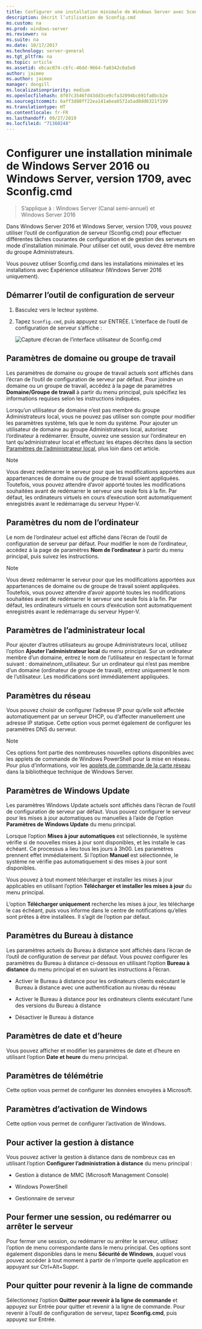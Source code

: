 ```yaml
---
title: Configurer une installation minimale de Windows Server avec Sconfig.cmd
description: Décrit l’utilisation de Sconfig.cmd
ms.custom: na
ms.prod: windows-server
ms.reviewer: na
ms.suite: na
ms.date: 10/17/2017
ms.technology: server-general
ms.tgt_pltfrm: na
ms.topic: article
ms.assetid: e6cac074-c6fc-46dd-9664-fa0342c0a5e8
author: jaimeo
ms.author: jaimeo
manager: dongill
ms.localizationpriority: medium
ms.openlocfilehash: 8f07c3546fd43dd3ce9cfa32094bc691fa0bcb2e
ms.sourcegitcommit: 6aff3d88ff22ea141a6ea6572a5ad8dd6321f199
ms.translationtype: HT
ms.contentlocale: fr-FR
ms.lasthandoff: 09/27/2019
ms.locfileid: "71360248"
---
```

# <a name="configure-a-server-core-installation-of-windows-server-2016-or-windows-server-version-1709-with-sconfigcmd"></a>Configurer une installation minimale de Windows Server 2016 ou Windows Server, version 1709, avec Sconfig.cmd

> S’applique à : Windows Server (Canal semi-annuel) et Windows Server 2016

Dans Windows Server 2016 et Windows Server, version 1709, vous pouvez utiliser l’outil de configuration de serveur (Sconfig.cmd) pour effectuer différentes tâches courantes de configuration et de gestion des serveurs en mode d’installation minimale. Pour utiliser cet outil, vous devez être membre du groupe Administrateurs.

Vous pouvez utiliser Sconfig.cmd dans les installations minimales et les installations avec Expérience utilisateur (Windows Server 2016 uniquement).

## <a name="start-the-server-configuration-tool"></a>Démarrer l’outil de configuration de serveur

1. Basculez vers le lecteur système.

2. Tapez `Sconfig.cmd`, puis appuyez sur ENTRÉE. L’interface de l’outil de configuration de serveur s’affiche :

    ![Capture d’écran de l’interface utilisateur de Sconfig.cmd](media/mainsconfigpage.png)

## <a name="domainworkgroup-settings"></a>Paramètres de domaine ou groupe de travail

Les paramètres de domaine ou groupe de travail actuels sont affichés dans l’écran de l’outil de configuration de serveur par défaut. Pour joindre un domaine ou un groupe de travail, accédez à la page de paramètres **Domaine/Groupe de travail** à partir du menu principal, puis spécifiez les informations requises selon les instructions indiquées.

Lorsqu’un utilisateur de domaine n’est pas membre du groupe Administrateurs local, vous ne pouvez pas utiliser son compte pour modifier les paramètres système, tels que le nom du système. Pour ajouter un utilisateur de domaine au groupe Administrateurs local, autorisez l’ordinateur à redémarrer. Ensuite, ouvrez une session sur l’ordinateur en tant qu’administrateur local et effectuez les étapes décrites dans la section [Paramètres de l’administrateur local](#local-administrator-settings), plus loin dans cet article.

> [!NOTE]
> Vous devez redémarrer le serveur pour que les modifications apportées aux appartenances de domaine ou de groupe de travail soient appliquées. Toutefois, vous pouvez attendre d’avoir apporté toutes les modifications souhaitées avant de redémarrer le serveur une seule fois à la fin. Par défaut, les ordinateurs virtuels en cours d’exécution sont automatiquement enregistrés avant le redémarrage du serveur Hyper-V.

## <a name="computer-name-settings"></a>Paramètres du nom de l’ordinateur

Le nom de l’ordinateur actuel est affiché dans l’écran de l’outil de configuration de serveur par défaut. Pour modifier le nom de l’ordinateur, accédez à la page de paramètres **Nom de l’ordinateur** à partir du menu principal, puis suivez les instructions.

> [!NOTE]
> Vous devez redémarrer le serveur pour que les modifications apportées aux appartenances de domaine ou de groupe de travail soient appliquées. Toutefois, vous pouvez attendre d’avoir apporté toutes les modifications souhaitées avant de redémarrer le serveur une seule fois à la fin. Par défaut, les ordinateurs virtuels en cours d’exécution sont automatiquement enregistrés avant le redémarrage du serveur Hyper-V.

## <a name="local-administrator-settings"></a>Paramètres de l’administrateur local

Pour ajouter d’autres utilisateurs au groupe Administrateurs local, utilisez l’option **Ajouter l’administrateur local** du menu principal. Sur un ordinateur membre d’un domaine, entrez le nom de l’utilisateur en respectant le format suivant : domaine\nom_utilisateur. Sur un ordinateur qui n’est pas membre d’un domaine (ordinateur de groupe de travail), entrez uniquement le nom de l’utilisateur. Les modifications sont immédiatement appliquées.

## <a name="network-settings"></a>Paramètres du réseau

Vous pouvez choisir de configurer l’adresse IP pour qu’elle soit affectée automatiquement par un serveur DHCP, ou d’affecter manuellement une adresse IP statique. Cette option vous permet également de configurer les paramètres DNS du serveur.

> [!NOTE]
> Ces options font partie des nombreuses nouvelles options disponibles avec les applets de commande de Windows PowerShell pour la mise en réseau. Pour plus d’informations, voir les [applets de commande de la carte réseau](https://docs.microsoft.com/powershell/module/netadapter/?view=win10-ps) dans la bibliothèque technique de Windows Server.

## <a name="windows-update-settings"></a>Paramètres de Windows Update

Les paramètres Windows Update actuels sont affichés dans l’écran de l’outil de configuration de serveur par défaut. Vous pouvez configurer le serveur pour les mises à jour automatiques ou manuelles à l’aide de l’option **Paramètres de Windows Update** du menu principal.

Lorsque l’option **Mises à jour automatiques** est sélectionnée, le système vérifie si de nouvelles mises à jour sont disponibles, et les installe le cas échéant. Ce processus a lieu tous les jours à 3h00. Les paramètres prennent effet immédiatement. Si l’option **Manuel** est sélectionnée, le système ne vérifie pas automatiquement si des mises à jour sont disponibles.

Vous pouvez à tout moment télécharger et installer les mises à jour applicables en utilisant l’option **Télécharger et installer les mises à jour** du menu principal.

L’option **Télécharger uniquement** recherche les mises à jour, les télécharge le cas échéant, puis vous informe dans le centre de notifications qu’elles sont prêtes à être installées. Il s’agit de l’option par défaut.

## <a name="remote-desktop-settings"></a>Paramètres du Bureau à distance

Les paramètres actuels du Bureau à distance sont affichés dans l’écran de l’outil de configuration de serveur par défaut. Vous pouvez configurer les paramètres du Bureau à distance ci-dessous en utilisant l’option **Bureau à distance** du menu principal et en suivant les instructions à l’écran.

- Activer le Bureau à distance pour les ordinateurs clients exécutant le Bureau à distance avec une authentification au niveau du réseau

- Activer le Bureau à distance pour les ordinateurs clients exécutant l’une des versions du Bureau à distance

- Désactiver le Bureau à distance

## <a name="date-and-time-settings"></a>Paramètres de date et d’heure

Vous pouvez afficher et modifier les paramètres de date et d’heure en utilisant l’option **Date et heure** du menu principal.

## <a name="telemetry-settings"></a>Paramètres de télémétrie

Cette option vous permet de configurer les données envoyées à Microsoft.

## <a name="windows-activation-settings"></a>Paramètres d’activation de Windows

Cette option vous permet de configurer l’activation de Windows.

## <a name="to-enable-remote-management"></a>Pour activer la gestion à distance

Vous pouvez activer la gestion à distance dans de nombreux cas en utilisant l’option **Configurer l’administration à distance** du menu principal :

- Gestion à distance de MMC (Microsoft Management Console)

- Windows PowerShell

- Gestionnaire de serveur  

## <a name="to-log-off-restart-or-shut-down-the-server"></a>Pour fermer une session, ou redémarrer ou arrêter le serveur

Pour fermer une session, ou redémarrer ou arrêter le serveur, utilisez l’option de menu correspondante dans le menu principal. Ces options sont également disponibles dans le menu **Sécurité de Windows**, auquel vous pouvez accéder à tout moment à partir de n’importe quelle application en appuyant sur Ctrl+Alt+Suppr.  

## <a name="to-exit-to-the-command-line"></a>Pour quitter pour revenir à la ligne de commande
  
Sélectionnez l’option **Quitter pour revenir à la ligne de commande** et appuyez sur Entrée pour quitter et revenir à la ligne de commande. Pour revenir à l’outil de configuration de serveur, tapez **Sconfig.cmd**, puis appuyez sur Entrée.
